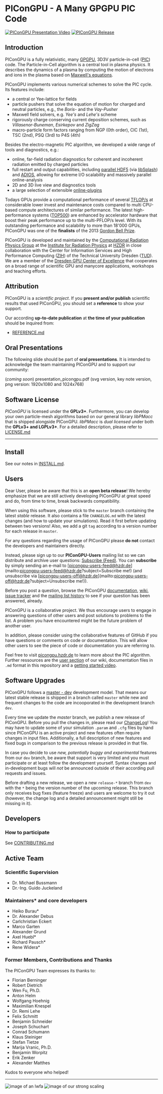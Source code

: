 PIConGPU - A Many GPGPU PIC Code
================================================================

[![PIConGPU Presentation Video](http://img.youtube.com/vi/nwZuG-XtUDE/0.jpg)](http://www.youtube.com/watch?v=nwZuG-XtUDE)
[![PIConGPU Release](doc/logo/pic_logo_vert_158x360.png)](http://www.youtube.com/watch?v=nwZuG-XtUDE)

Introduction
------------

PIConGPU is a fully relativistic, many
[GPGPU](http://en.wikipedia.org/wiki/Graphics_processing_unit),
3D3V particle-in-cell ([PIC](http://en.wikipedia.org/wiki/Particle-in-cell))
code. The Particle-in-Cell algorithm is a central tool in plasma physics.
It describes the dynamics of a plasma by computing the motion of
electrons and ions in the plasma based on
[Maxwell's equations](http://en.wikipedia.org/wiki/Maxwell%27s_equations).

PIConGPU implements various numerical schemes to solve the PIC cycle.
Its features include:
- a central or Yee-lattice for fields
- particle pushers that solve the equation of motion for charged and neutral
  particles, e.g., the *Boris-* and the *Vay-Pusher*
- Maxwell field solvers, e.g. *Yee's* and *Lehe's* scheme
- rigorously charge conserving current deposition schemes, such as
  *Villasenor-Buneman*, *Esirkepov* and *ZigZag*
- macro-particle form factors ranging from NGP (0th order), CIC (1st),
  TSC (2nd), PSQ (3rd) to P4S (4th)

Besides the electro-magnetic PIC algorithm, we developed a wide range of tools
and diagnostics, e.g.:
- online, far-field radiation diagnostics for coherent and incoherent radiation
  emitted by charged particles
- full restart and output capabilities, including
  [parallel HDF5](http://hdfgroup.org/) (via
  [libSplash](https://github.com/ComputationalRadiationPhysics/libSplash)) and
  [ADIOS](https://www.olcf.ornl.gov/center-projects/adios/), allowing for
  extreme I/O scalability and massively parallel online-analysis
- 2D and 3D live view and diagnostics tools
- a large selection of extensible
  [online-plugins](https://github.com/ComputationalRadiationPhysics/picongpu/wiki/PIConGPU-Plugins)

Todays GPUs provide a computational performance of several
[TFLOP/s](http://en.wikipedia.org/wiki/FLOPS) at considerable lower invest and
maintenance costs compared to multi CPU-based compute architectures of similar
performance. The latest high-performance systems
([TOP500](http://www.top500.org/)) are enhanced by accelerator hardware that
boost their peak performance up to the multi-PFLOP/s level. With its
outstanding performance and scalability to more than 18'000 GPUs,
PIConGPU was one of the **finalists** of the 2013
[Gordon Bell Prize](http://sc13.supercomputing.org/content/acm-gordon-bell-prize).

PIConGPU is developed and maintained by the
[Computational Radiation Physics Group](http://www.hzdr.de/db/Cms?pNid=132&pOid=30354)
at the [Institute for Radiation Physics](http://www.hzdr.de/db/Cms?pNid=132)
at [HZDR](http://www.hzdr.de/) in close collaboration with the Center
for Information Services and High Performance Computing
([ZIH](http://tu-dresden.de/die_tu_dresden/zentrale_einrichtungen/zih)) of the
Technical University Dresden ([TUD](http://www.tu-dresden.de)). We are a
member of the [Dresden GPU Center of Excellence](http://ccoe-dresden.de/) that
cooperates on a broad range of scientific GPU and manycore applications,
workshops and teaching efforts.

Attribution
-----------

PIConGPU is a *scientific project*. If you **present and/or publish** scientific
results that used PIConGPU, you should set a **reference** to show your support.

Our according **up-to-date publication** at **the time of your publication**
should be inquired from:
- [REFERENCE.md](https://raw.githubusercontent.com/ComputationalRadiationPhysics/picongpu/master/REFERENCE.md)

Oral Presentations
------------------

The following slide should be part of **oral presentations**. It is intended to
acknowledge the team maintaining PIConGPU and to support our community:

(*coming soon*) presentation_picongpu.pdf
(svg version, key note version, png version: 1920x1080 and 1024x768)

Software License
----------------

*PIConGPU* is licensed under the **GPLv3+**. Furthermore, you can develop your
own particle-mesh algorithms based on our general library *libPMacc* that is
shipped alongside PIConGPU. *libPMacc* is *dual licensed* under both the
**GPLv3+ and LGPLv3+**.
For a detailed description, please refer to [LICENSE.md](LICENSE.md)

********************************************************************************

Install
-------

See our notes in [INSTALL.md](INSTALL.md).

Users
-----

Dear User, please be aware that this is an **open beta release**!
We hereby emphasize that we are still actively developing PIConGPU at great
speed and do, from time to time, break backwards compatibility.

When using this software, please stick to the `master` branch containing the
latest *stable* release. It also contains a file `CHANGELOG.md` with the
latest changes (and how to update your simulations). Read it first before
updating between two versions! Also, we add a git `tag` according to a version
number for each release in `master`.

For any questions regarding the usage of PIConGPU please **do not** contact the
developers and maintainers directly.

Instead, please sign up to our **PIConGPU-Users** mailing list so we can
distribute and archive user questions:
[Subscribe (Feed)](https://cg.hzdr.de/Lists/picongpu-users/List.html).
You can **subscribe** by simply sending an e-mail to
[picongpu-users-feed@hzdr.de](mailto:picongpu-users-feed@hzdr.de?subject=Subscribe me!)
(and unsubscribe via [picongpu-users-off@hzdr.de](mailto:picongpu-users-off@hzdr.de?subject=Unsubscribe me!)).

Before you post a question, browse the PIConGPU
[documentation](https://github.com/ComputationalRadiationPhysics/picongpu/search?l=markdown),
[wiki](https://github.com/ComputationalRadiationPhysics/picongpu/wiki),
[issue tracker](https://github.com/ComputationalRadiationPhysics/picongpu/issues) and the
[mailing list history](https://cg.hzdr.de/Lists/picongpu-users/List.html)
to see if your question has been answered, already.

PIConGPU is a collaborative project. We thus encourage users to engage in
answering questions of other users and post solutions to problems to the
list. A problem you have encountered might be the future problem of another
user.

In addition, please consider using the collaborative features of GitHub if you
have questions or comments on code or documentation. This will allow other
users to see the piece of code or documentation you are referring to.

Feel free to visit [picongpu.hzdr.de](http://picongpu.hzdr.de) to learn more
about the PIC algorithm. Further ressources are the
[user section](https://github.com/ComputationalRadiationPhysics/picongpu/wiki)
of our wiki, documentation files in `.md` format in this repository and a
[getting started video](http://www.youtube.com/watch?v=7ybsD8G4Rsk).

Software Upgrades
-----------------

PIConGPU follows a
[master - dev](http://nvie.com/posts/a-successful-git-branching-model/)
development model. That means our latest stable release is shipped in a branch
called `master` while new and frequent changes to the code are incooporated
in the development branch `dev`.

Every time we update the *master* branch, we publish a new release
of PIConGPU. Before you pull the changes in, please read our
[ChangeLog](CHANGELOG.md)!
You may have to update some of your simulation `.param` and `.cfg` files by
hand since PIConGPU is an active project and new features often require changes
in input files. Additionally, a full description of new features and fixed bugs
in comparison to the previous release is provided in that file.

In case you decide to use *new, potentially buggy and experimental* features
from our `dev` branch, be aware that support is very limited and you must
participate or at least follow the development yourself. Syntax changes
and in-development bugs will *not* be announced outside of their according pull
requests and issues.

Before drafting a new release, we open a new `release-*` branch from `dev` with
the `*` being the version number of the upcoming release. This branch only
receives bug fixes (feature freeze) and users are welcome to try it out
(however, the change log and a detailed announcement might still be missing in
it).

Developers
----------

### How to participate

See [CONTRIBUTING.md](CONTRIBUTING.md)

Active Team
-----------

### Scientific Supervision

- Dr. Michael Bussmann
- Dr.-Ing. Guido Juckeland

### Maintainers* and core developers

- Heiko Burau*
- Dr. Alexander Debus
- Carlchristian Eckert
- Marco Garten
- Alexander Grund
- Axel Huebl*
- Richard Pausch*
- Rene Widera*

### Former Members, Contributions and Thanks

The PIConGPU Team expresses its thanks to:

- Florian Berninger
- Robert Dietrich
- Wen Fu, Ph.D.
- Anton Helm
- Wolfgang Hoehnig
- Maximilian Knespel
- Dr. Remi Lehe
- Felix Schmitt
- Benjamin Schneider
- Joseph Schuchart
- Conrad Schumann
- Klaus Steiniger
- Stefan Tietze
- Marija Vranic, Ph.D.
- Benjamin Worpitz
- Erik Zenker
- Alexander Matthes

Kudos to everyone who helped!

********************************************************************************

![image of an lwfa](doc/images/lwfa_iso.png "LWFA")
![image of our strong scaling](doc/images/StrongScalingPIConGPU_log.png "Strong Scaling")
